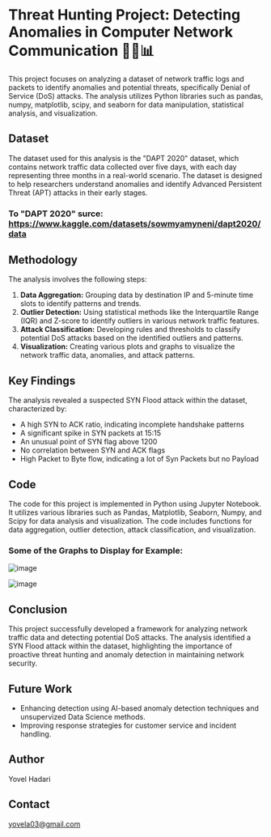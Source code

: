 # Threat Hunting Project: Detecting Anomalies in Computer Network Communication 🕵️‍♀️📊

This project focuses on analyzing a dataset of network traffic logs and packets to identify anomalies and potential threats, specifically Denial of Service (DoS) attacks. The analysis utilizes Python libraries such as pandas, numpy, matplotlib, scipy, and seaborn for data manipulation, statistical analysis, and visualization.

## Dataset

The dataset used for this analysis is the "DAPT 2020" dataset, which contains network traffic data collected over five days, with each day representing three months in a real-world scenario. The dataset is designed to help researchers understand anomalies and identify Advanced Persistent Threat (APT) attacks in their early stages.
### To "DAPT 2020" surce: https://www.kaggle.com/datasets/sowmyamyneni/dapt2020/data

## Methodology

The analysis involves the following steps:

1.  **Data Aggregation:** Grouping data by destination IP and 5-minute time slots to identify patterns and trends.
2.  **Outlier Detection:** Using statistical methods like the Interquartile Range (IQR) and Z-score to identify outliers in various network traffic features.
3.  **Attack Classification:** Developing rules and thresholds to classify potential DoS attacks based on the identified outliers and patterns.
4.  **Visualization:** Creating various plots and graphs to visualize the network traffic data, anomalies, and attack patterns.

## Key Findings

The analysis revealed a suspected SYN Flood attack within the dataset, characterized by:

*   A high SYN to ACK ratio, indicating incomplete handshake patterns
*   A significant spike in SYN packets at 15:15
*   An unusual point of SYN flag above 1200
*   No correlation between SYN and ACK flags
*   High Packet to Byte flow, indicating a lot of Syn Packets but no Payload

## Code

The code for this project is implemented in Python using Jupyter Notebook. It utilizes various libraries such as Pandas, Matplotlib, Seaborn, Numpy, and Scipy for data analysis and visualization. The code includes functions for data aggregation, outlier detection, attack classification, and visualization.

### Some of the Graphs to Display for Example:
   ![image](https://github.com/user-attachments/assets/a0a0254a-49a8-4716-9e54-599ac11d40c9)
   
   ![image](https://github.com/user-attachments/assets/fb733795-b15d-4def-bf38-7286e7535cde)

## Conclusion

This project successfully developed a framework for analyzing network traffic data and detecting potential DoS attacks. The analysis identified a SYN Flood attack within the dataset, highlighting the importance of proactive threat hunting and anomaly detection in maintaining network security.

## Future Work

*   Enhancing detection using AI-based anomaly detection  techniques and unsupervized Data Science methods.
*   Improving response strategies for customer service and incident handling.

## Author

Yovel Hadari

## Contact

yovela03@gmail.com
